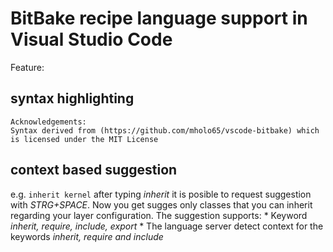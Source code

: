 # BitBake recipe language support in Visual Studio Code
Feature:
## syntax highlighting
    Acknowledgements:
    Syntax derived from (https://github.com/mholo65/vscode-bitbake) which is licensed under the MIT License
## context based suggestion
  e.g. ```inherit kernel``` after typing *inherit* it is posible to request suggestion with *STRG+SPACE*. Now you get sugges only classes that you can inherit regarding your layer configuration.
  The suggestion supports:
     * Keyword *inherit, require, include, export*
     * The language server detect context for the keywords *inherit, require and include*




